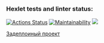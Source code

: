 ### Hexlet tests and linter status:
[![Actions Status](https://github.com/Vetrash/frontend-project-lvl3/workflows/hexlet-check/badge.svg)](https://github.com/Vetrash/frontend-project-lvl3/actions)
[![Maintainability](https://api.codeclimate.com/v1/badges/249e949fa35bbcf4c272/maintainability)](https://codeclimate.com/github/Vetrash/frontend-project-lvl3/maintainability)
<a href='https://codeclimate.com/github/Vetrash/frontend-project-lvl3/test_coverage'><img src='https://api.codeclimate.com/v1/badges/249e949fa35bbcf4c272/test_coverage' /></a>


<a href='https://frontend-project-lvl3-five-smoky.vercel.app/'>Задеплоиный проект</a>

